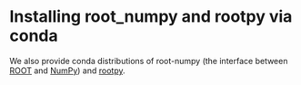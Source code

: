 # Installing root_numpy and rootpy via conda

We also provide conda distributions of root-numpy (the interface between [ROOT](https://root.cern.ch/) and [NumPy](http://www.numpy.org/)) and [rootpy](https://github.com/rootpy/rootpy).

